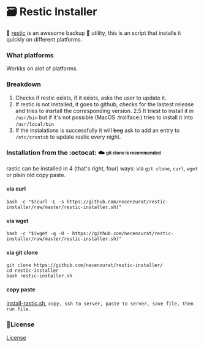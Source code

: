 # :card_file_box: Restic Installer

📝 [restic](https://github.com/restic/restic) is an awesome backup :floppy_disk: utility, this is an script that installs it quickly on different platforms. 


### What platforms

Workks on alot of platforms.

### Breakdown

1. Checks if restic exists, if it exists, asks the user to update it.
2. If restic is not installed, it goes to github, checks for the lastest release and tries to insrtall the corresponding version.
2.5 It triest to install it in ```/usr/bin``` but if it's not possible (MacOS :trollface:) tries to install it into ```/usr/local/bin```
3. If the instalations is successfully it will ~~beg~~ ask to add an entry to ```/etc/crontab``` to update restic every night.

### Installation from the :octocat: ☁️ <sub><sup>git clone is recommended</sup></sub>
rastic can be installed in 4 (that's right, four) ways: via `git clone`, `curl`, `wget` or plain old copy paste.

#### via curl 

```shell
bash -c "$(curl -L -s https://github.com/necenzurat/restic-installer/raw/master/restic-installer.sh)"
```

#### via wget

```shell
bash -c "$(wget -q -O - https://github.com/necenzurat/restic-installer/raw/master/restic-installer.sh)"
```

#### via git clone 

```shell
git clone https://github.com/necenzurat/restic-installer/
cd restic-installer
bash restic-installer.sh
```

#### copy paste

[install-rastic.sh](restic-installer.sh), ```copy, ssh to server, paste to server, save file, then run file.```


### 📜License

[License](license.md)
